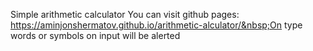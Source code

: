 Simple arithmetic calculator&nbsp;You can visit github pages: https://aminjonshermatov.github.io/arithmetic-alculator/&nbsp;On type words or symbols on input will be alerted